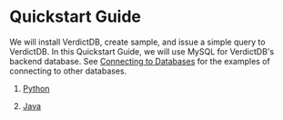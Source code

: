 # Quickstart Guide

We will install VerdictDB, create sample, and issue a simple query to VerdictDB. In this Quickstart Guide, we will use MySQL for VerdictDB's backend database. See [Connecting to Databases](/reference/connection/) for the examples of connecting to other databases.

1. [Python](/documentation/quickstart/quickstart_python)

1. [Java](/documentation/quickstart/quickstart_java)
